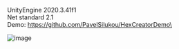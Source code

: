 UnityEngine 2020.3.41f1\
Net standard 2.1\
Demo: https://github.com/PavelSilukou/HexCreatorDemo\

![image](https://user-images.githubusercontent.com/29712843/228198488-674d37ca-bee2-4597-8b39-62f89c9679e7.png)
